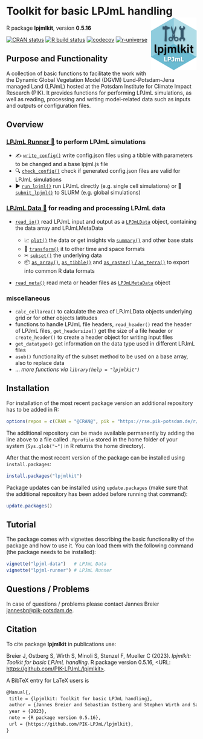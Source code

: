 # Toolkit for basic LPJmL handling <a href=''><img src='inst/img/logo.png' align='right' height='139' /></a>

R package **lpjmlkit**, version **0.5.16**

[![CRAN status](https://www.r-pkg.org/badges/version/lpjmlkit)](https://cran.r-project.org/package=lpjmlkit)  [![R build status](https://github.com/PIK-LPJmL/lpjmlkit/workflows/check/badge.svg)](https://github.com/PIK-LPJmL/lpjmlkit/actions) [![codecov](https://codecov.io/gh/PIK-LPJmL/lpjmlkit/branch/master/graph/badge.svg)](https://app.codecov.io/gh/PIK-LPJmL/lpjmlkit) [![r-universe](https://pik-piam.r-universe.dev/badges/lpjmlkit)](https://pik-piam.r-universe.dev/ui#builds)

## Purpose and Functionality

A collection of basic functions to facilitate the work with the
    Dynamic Global Vegetation Model (DGVM) Lund-Potsdam-Jena managed Land
    (LPJmL) hosted at the Potsdam Institute for Climate Impact Research (PIK).
    It provides functions for performing LPJmL simulations, as well as reading,
    processing and writing model-related data such as inputs and outputs or
    configuration files.
## Overview

### **[LPJmL Runner &#127939;](./vignettes/lpjml-runner.md)**  to perform LPJmL simulations
- &#9997; [`write_config()`](./vignettes/lpjml-runner.md#1-clipboard-define-a-table-of-modified-configuration-parameters) write config.json files using a tibble with parameters to be changed and a base lpjml.js file
- &#128269; [`check_config()`](./vignettes/lpjml-runner.md#2-writing_hand-create-corresponding-configuration-files) check if generated config.json files are valid for LPJmL simulations
- &#9654; [`run_lpjml()`](./vignettes/lpjml-runner.md#4-arrow_forward-run-or-rocket-submit-lpjml) run LPJmL directly (e.g. single cell simulations) or &#128640; [`submit_lpjml()`](./vignettes/lpjml-runner.md#4-arrow_forward-run-or-rocket-submit-lpjml) to SLURM (e.g. global simulations)

### **[LPJmL Data &#128190;](./vignettes/lpjml-data.md)** for reading and processing LPJmL data
- [`read_io()`](./vignettes/lpjml-data.md#1-book-data-reading-function-read_io) read LPJmL input and output as a [`LPJmLData`](/vignettes/lpjml-data.md#2-file_folder-data-class-lpjmldata) object, containing the data array and LPJmLMetaData
    - &#128200; [`plot()`](./vignettes/lpjml-data.md#3-chart_with_upwards_trend-base-stats-of-lpjmldata-objects) the data or get insights via [`summary()`](./vignettes/lpjml-data.md#3-chart_with_upwards_trend-base-stats-of-lpjmldata-objects) and other base stats
    - &#128257; [`transform()`](./vignettes/lpjml-data.md#4-pencil2-modify-lpjmldata-objects) it to other time and space formats
    - &#9986; [`subset()`](./vignettes/lpjml-data.md#4-pencil2-modify-lpjmldata-objects) the underlying data
    - &#128230; [`as_array()`](./vignettes/lpjml-data.md#5-package-export-lpjmldata-objects), [`as_tibble()`](./vignettes/lpjml-data.md#5-package-export-lpjmldata-objects) and [`as_raster()` / `as_terra()`](./vignettes/lpjml-data.md#5-package-export-lpjmldata-objects) to export into common R data formats

- [`read_meta()`](./vignettes/lpjml-data.md#miscellaneous) read meta or header files as [`LPJmLMetaData`](./vignettes/lpjml-data.md#miscellaneous) object

### **miscellaneous**
- `calc_cellarea()` to calculate the area of LPJmLData objects underlying grid
or for other objects latitudes
- functions to handle LPJmL file headers, `read_header()` read the header of LPJmL files, `get_headersize()` get the size of a file header or `create_header()` to create a header object for writing input files
- `get_datatype()` get information on the data type used in different LPJmL files
- `asub()` functionality of the subset method to be used on a base array, also to replace data
- ... *more functions via `library(help = "lpjmlkit")`*

## Installation

For installation of the most recent package version an additional repository has to be added in R:

```r
options(repos = c(CRAN = "@CRAN@", pik = "https://rse.pik-potsdam.de/r/packages"))
```
The additional repository can be made available permanently by adding the line above to a file called `.Rprofile` stored in the home folder of your system (`Sys.glob("~")` in R returns the home directory).

After that the most recent version of the package can be installed using `install.packages`:

```r 
install.packages("lpjmlkit")
```

Package updates can be installed using `update.packages` (make sure that the additional repository has been added before running that command):

```r 
update.packages()
```

## Tutorial

The package comes with vignettes describing the basic functionality of the package and how to use it. You can load them with the following command (the package needs to be installed):

```r
vignette("lpjml-data")   # LPJmL Data
vignette("lpjml-runner") # LPJmL Runner
```

## Questions / Problems

In case of questions / problems please contact Jannes Breier <jannesbr@pik-potsdam.de>.

## Citation

To cite package **lpjmlkit** in publications use:

Breier J, Ostberg S, Wirth S, Minoli S, Stenzel F, Mueller C (2023). _lpjmlkit: Toolkit for basic LPJmL handling_. R package version 0.5.16, <URL: https://github.com/PIK-LPJmL/lpjmlkit>.

A BibTeX entry for LaTeX users is

 ```latex
@Manual{,
  title = {lpjmlkit: Toolkit for basic LPJmL handling},
  author = {Jannes Breier and Sebastian Ostberg and Stephen Wirth and Sara Minoli and Fabian Stenzel and Christoph Mueller},
  year = {2023},
  note = {R package version 0.5.16},
  url = {https://github.com/PIK-LPJmL/lpjmlkit},
}
```

